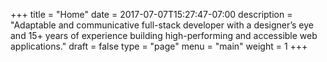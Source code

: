 +++
title = "Home"
date = 2017-07-07T15:27:47-07:00
description = "Adaptable and communicative full-stack developer with a designer’s eye and 15+ years of experience building high-performing and accessible web applications."
draft = false
type = "page"
menu = "main"
weight = 1
+++

